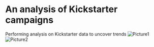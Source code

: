 # An analysis of Kickstarter campaigns
Performing analysis on Kickstarter data to uncover trends
![Picture1](path/to/Picture1.png)
![Picture2](path/to/Picture2.png)
